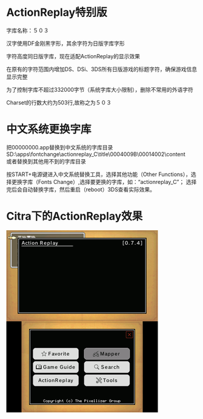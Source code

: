 # ActionReplay特别版
字库名称：５０３

汉字使用DF金刚黑字形，其余字符为日版字库字形

字符高度同日版字库，现在适配ActionReplay的显示效果

在原有的字符范围内增加DS、DSi、3DS所有日版游戏的标题字符，确保游戏信息显示完整

为了控制字库不超过332000字节（系统字库大小限制），删除不常用的外语字符

Charset的行数大约为503行,故称之为５０３


# 中文系统更换字库
把00000000.app替换到中文系统的字库目录SD:\apps\fontchange\actionreplay_C\title\0004009B\00014002\content\
或者替换到其他用不到的字库目录

按START+电源键进入中文系统替换工具，选择其他功能（Other Functions），选择更换字库（Fonts Change）,选择要更换的字库，如：“actionreplay_C”；
选择完后会自动替换字库，然后重启（reboot）3DS查看实际效果。

# Citra下的ActionReplay效果
![图示](/24px/ActionReplay/ActionReplay.png)
